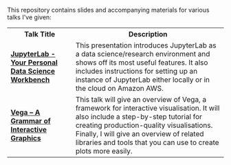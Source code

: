 This repository contains slides and accompanying materials for various talks I've given:

<table>
  <tbody>
    <tr>
      <th>Talk Title</th>
      <th>Description</th>
    </tr>
    <tr>
      <td width="30%"><a href="2018-03%20-%20JupyterLab%20-%20Full%20Stack%20Quants"><b>JupyterLab - Your Personal Data Science Workbench</b></a></td>
      <td width="70%">This presentation introduces JupyterLab as a data science/research environment and shows off its most useful features. It also includes instructions for setting up an instance of JupyterLab either locally or in the cloud on Amazon AWS.</td>
    </tr>
    <tr>
      <td width="30%"><a href="2018-07%20-%20Vega%20-%20Full%20Stack%20Quants"><b>Vega – A Grammar of Interactive Graphics</b></a></td>
      <td width="70%">This talk will give an overview of Vega, a framework for interactive visualisation. It will also include a step-by-step tutorial for creating production-quality visualisations. Finally, I will give an overview of related libraries and tools that you can use to create plots more easily.</td>
    </tr>
  </tbody>
</table>
